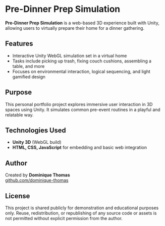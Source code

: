 # Pre-Dinner Prep Simulation

**Pre-Dinner Prep Simulation** is a web-based 3D experience built with Unity, allowing users to virtually prepare their home for a dinner gathering.

## Features
- Interactive Unity WebGL simulation set in a virtual home
- Tasks include picking up trash, fixing couch cushions, assembling a table, and more
- Focuses on environmental interaction, logical sequencing, and light gamified design

## Purpose
This personal portfolio project explores immersive user interaction in 3D spaces using Unity. It simulates common pre-event routines in a playful and relatable way.

## Technologies Used
- **Unity 3D** (WebGL build)
- **HTML, CSS, JavaScript** for embedding and basic web integration

## Author
Created by **Dominique Thomas**  
[github.com/dominique-thomas](https://github.com/dominique-thomas)

## License  
This project is shared publicly for demonstration and educational purposes only. Reuse, redistribution, or republishing of any source code or assets is not permitted without explicit permission from the author.
